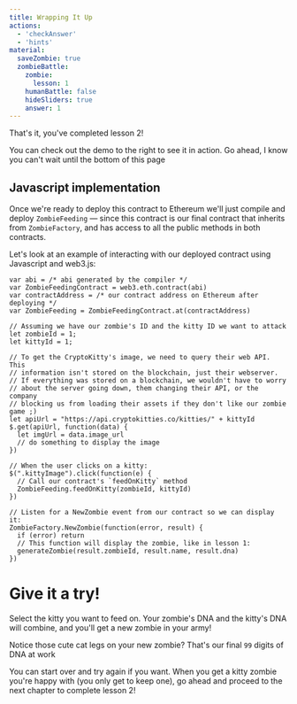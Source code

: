 ```yaml
---
title: Wrapping It Up
actions:
  - 'checkAnswer'
  - 'hints'
material:
  saveZombie: true
  zombieBattle:
    zombie:
      lesson: 1
    humanBattle: false
    hideSliders: true
    answer: 1
---
```


That's it, you've completed lesson 2!

You can check out the demo to the right to see it in action. Go ahead, I know you can't wait until the bottom of this page 

## Javascript implementation

Once we're ready to deploy this contract to Ethereum we'll just compile and deploy `ZombieFeeding` — since this contract is our final contract that inherits from `ZombieFactory`, and has access to all the public methods in both contracts.

Let's look at an example of interacting with our deployed contract using Javascript and web3.js:

    var abi = /* abi generated by the compiler */
    var ZombieFeedingContract = web3.eth.contract(abi)
    var contractAddress = /* our contract address on Ethereum after deploying */
    var ZombieFeeding = ZombieFeedingContract.at(contractAddress)
    
    // Assuming we have our zombie's ID and the kitty ID we want to attack
    let zombieId = 1;
    let kittyId = 1;
    
    // To get the CryptoKitty's image, we need to query their web API. This
    // information isn't stored on the blockchain, just their webserver.
    // If everything was stored on a blockchain, we wouldn't have to worry
    // about the server going down, them changing their API, or the company 
    // blocking us from loading their assets if they don't like our zombie game ;)
    let apiUrl = "https://api.cryptokitties.co/kitties/" + kittyId
    $.get(apiUrl, function(data) {
      let imgUrl = data.image_url
      // do something to display the image
    })
    
    // When the user clicks on a kitty:
    $(".kittyImage").click(function(e) {
      // Call our contract's `feedOnKitty` method
      ZombieFeeding.feedOnKitty(zombieId, kittyId)
    })
    
    // Listen for a NewZombie event from our contract so we can display it:
    ZombieFactory.NewZombie(function(error, result) {
      if (error) return
      // This function will display the zombie, like in lesson 1:
      generateZombie(result.zombieId, result.name, result.dna)
    })
    

# Give it a try!

Select the kitty you want to feed on. Your zombie's DNA and the kitty's DNA will combine, and you'll get a new zombie in your army!

Notice those cute cat legs on your new zombie? That's our final `99` digits of DNA at work 

You can start over and try again if you want. When you get a kitty zombie you're happy with (you only get to keep one), go ahead and proceed to the next chapter to complete lesson 2!